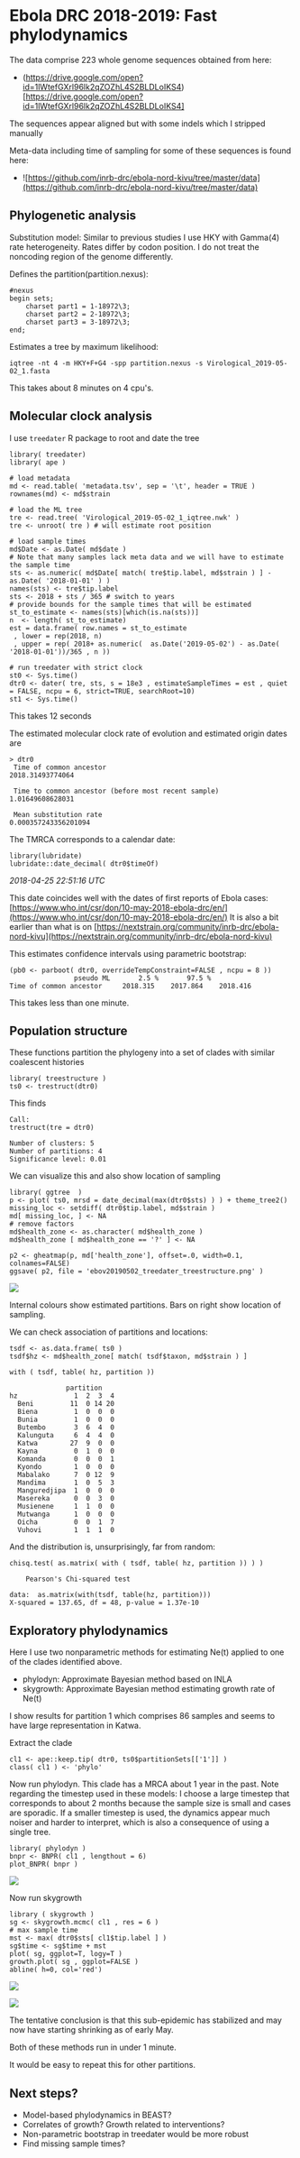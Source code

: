 # Ebola DRC 2018-2019: Fast phylodynamics

The data comprise 223 whole genome sequences obtained from here: 

 * (https://drive.google.com/open?id=1lWtefGXrl96lk2qZOZhL4S2BLDLoIKS4)[https://drive.google.com/open?id=1lWtefGXrl96lk2qZOZhL4S2BLDLoIKS4] 
 
 The sequences appear aligned but with some indels which I stripped manually 
 
 Meta-data including time of sampling for some of these sequences is found here: 
 
 * ![https://github.com/inrb-drc/ebola-nord-kivu/tree/master/data](https://github.com/inrb-drc/ebola-nord-kivu/tree/master/data)

## Phylogenetic analysis

Substitution model: Similar to previous studies I use HKY with Gamma(4) rate heterogeneity. Rates differ by codon position. I do not treat the noncoding  region of the genome differently. 

Defines the partition(partition.nexus): 
```
#nexus
begin sets;
    charset part1 = 1-18972\3;
    charset part2 = 2-18972\3;
    charset part3 = 3-18972\3;
end;
```

Estimates a tree by maximum likelihood: 
```
iqtree -nt 4 -m HKY+F+G4 -spp partition.nexus -s Virological_2019-05-02_1.fasta
```
This takes about 8 minutes on 4 cpu's. 



## Molecular clock analysis 

I use `treedater` R package to root and date the tree 

```
library( treedater)
library( ape )

# load metadata 
md <- read.table( 'metadata.tsv', sep = '\t', header = TRUE )
rownames(md) <- md$strain 

# load the ML tree 
tre <- read.tree( 'Virological_2019-05-02_1_iqtree.nwk' )
tre <- unroot( tre ) # will estimate root position 

# load sample times 
md$Date <- as.Date( md$date )
# Note that many samples lack meta data and we will have to estimate the sample time 
sts <- as.numeric( md$Date[ match( tre$tip.label, md$strain ) ] - as.Date( '2018-01-01' ) )
names(sts) <- tre$tip.label
sts <- 2018 + sts / 365 # switch to years 
# provide bounds for the sample times that will be estimated 
st_to_estimate <- names(sts)[which(is.na(sts))]
n  <- length( st_to_estimate)
est = data.frame( row.names = st_to_estimate
 , lower = rep(2018, n)
 , upper = rep( 2018+ as.numeric(  as.Date('2019-05-02') - as.Date( '2018-01-01'))/365 , n ))

# run treedater with strict clock 
st0 <- Sys.time() 
dtr0 <- dater( tre, sts, s = 18e3 , estimateSampleTimes = est , quiet = FALSE, ncpu = 6, strict=TRUE, searchRoot=10)
st1 <- Sys.time() 
```

This takes 12 seconds

The estimated molecular clock rate of evolution and estimated origin dates are 
```
> dtr0
 Time of common ancestor 
2018.31493774064 

 Time to common ancestor (before most recent sample) 
1.01649608628031 

 Mean substitution rate 
0.000357243356201094 

```


The TMRCA corresponds to a calendar date: 
```
library(lubridate)
lubridate::date_decimal( dtr0$timeOf)
```
_2018-04-25 22:51:16 UTC_


This date coincides well with the dates of first reports of Ebola cases:
[https://www.who.int/csr/don/10-may-2018-ebola-drc/en/](https://www.who.int/csr/don/10-may-2018-ebola-drc/en/)
It is also a bit earlier than what is on [https://nextstrain.org/community/inrb-drc/ebola-nord-kivu](https://nextstrain.org/community/inrb-drc/ebola-nord-kivu)


This estimates confidence intervals using parametric bootstrap: 
```
(pb0 <- parboot( dtr0, overrideTempConstraint=FALSE , ncpu = 8 ))
				pseudo ML       2.5 % 		97.5 %
Time of common ancestor 	2018.315	2017.864	2018.416
```
This takes less than one minute.


## Population structure

These functions partition the phylogeny into a set of clades with similar coalescent histories 

```
library( treestructure )
ts0 <- trestruct(dtr0)
```

This finds

```
Call: 
trestruct(tre = dtr0)

Number of clusters: 5 
Number of partitions: 4 
Significance level: 0.01 
```

We can visualize this and also show location of sampling 

```
library( ggtree  )
p <- plot( ts0, mrsd = date_decimal(max(dtr0$sts) ) ) + theme_tree2() 
missing_loc <- setdiff( dtr0$tip.label, md$strain )
md[ missing_loc, ] <- NA
# remove factors
md$health_zone <- as.character( md$health_zone )
md$health_zone [ md$health_zone == '?' ] <- NA 

p2 <- gheatmap(p, md['health_zone'], offset=.0, width=0.1, colnames=FALSE)
ggsave( p2, file = 'ebov20190502_treedater_treestructure.png' )
```

![](ebov20190502_treedater_treestructure.png)

Internal colours show estimated partitions. Bars on right show location of sampling. 

We can check association of partitions and locations: 

```
tsdf <- as.data.frame( ts0 )
tsdf$hz <- md$health_zone[ match( tsdf$taxon, md$strain ) ]

with ( tsdf, table( hz, partition ))
```

```
              partition
hz              1  2  3  4
  Beni         11  0 14 20
  Biena         1  0  0  0
  Bunia         1  0  0  0
  Butembo       3  6  4  0
  Kalunguta     6  4  4  0
  Katwa        27  9  0  0
  Kayna         0  1  0  0
  Komanda       0  0  0  1
  Kyondo        1  0  0  0
  Mabalako      7  0 12  9
  Mandima       1  0  5  3
  Manguredjipa  1  0  0  0
  Masereka      0  0  3  0
  Musienene     1  1  0  0
  Mutwanga      1  0  0  0
  Oicha         0  0  1  7
  Vuhovi        1  1  1  0
```


And the distribution is, unsurprisingly, far from random: 

```
chisq.test( as.matrix( with ( tsdf, table( hz, partition )) ) )  
```

```
	Pearson's Chi-squared test

data:  as.matrix(with(tsdf, table(hz, partition)))
X-squared = 137.65, df = 48, p-value = 1.37e-10
```




## Exploratory phylodynamics

Here I use two nonparametric methods for estimating Ne(t) applied to one of the clades identified above. 

* phylodyn: Approximate Bayesian method based on INLA
* skygrowth: Approximate Bayesian method estimating growth rate of Ne(t)

I show results for partition 1 which comprises 86 samples and seems to have large representation in Katwa. 

Extract the clade

```
cl1 <- ape::keep.tip( dtr0, ts0$partitionSets[['1']] )
class( cl1 ) <- 'phylo'
```

Now run phylodyn. This clade has a MRCA about 1 year in the past. 
Note regarding the timestep used in these models: I choose  a large timestep that corresponds to about 2 months because the sample size is small and cases are sporadic. If a smaller timestep is used, the dynamics appear much noiser and harder to interpret, which is also a consequence of using a single tree. 

```
library( phylodyn )
bnpr <- BNPR( cl1 , lengthout = 6)
plot_BNPR( bnpr )
```

![](bnpr.png)

Now run skygrowth 

```
library ( skygrowth )
sg <- skygrowth.mcmc( cl1 , res = 6 )
# max sample time
mst <- max( dtr0$sts[ cl1$tip.label ] )
sg$time <- sg$time + mst 
plot( sg, ggplot=T, logy=T )
growth.plot( sg , ggplot=FALSE )
abline( h=0, col='red')
```

![](sgne.png)

![](sggrowth.png)

The tentative conclusion is that this sub-epidemic has stabilized and may now have starting shrinking as of early May.

Both of these methods run in under 1 minute. 

It would be easy to repeat this for other partitions. 

## Next steps? 

* Model-based phylodynamics in BEAST? 
* Correlates of growth? Growth related to interventions? 
* Non-parametric bootstrap in treedater would be more robust 
* Find missing sample times? 
